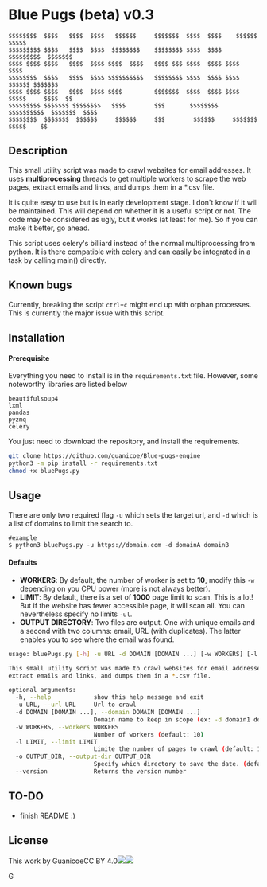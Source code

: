 # Blue Pugs (beta) v0.3

```
$$$$$$$$  $$$$   $$$$  $$$$   $$$$$$     $$$$$$$  $$$$  $$$$    $$$$$$    $$$$$
$$$$$$$$$ $$$$   $$$$  $$$$  $$$$$$$$    $$$$$$$$ $$$$  $$$$  $$$$$$$$$  $$$$$$$
$$$$ $$$$ $$$$   $$$$  $$$$ $$$$  $$$$   $$$$ $$$ $$$$  $$$$ $$$$       $$$$
$$$$$$$$  $$$$   $$$$  $$$$ $$$$$$$$$$   $$$$$$$$ $$$$  $$$$ $$$$ $$$$$$ $$$$$$$
$$$$ $$$$ $$$$   $$$$  $$$$ $$$$         $$$$$$$  $$$$  $$$$ $$$$  $$$$$     $$$$  $$
$$$$$$$$$ $$$$$$$ $$$$$$$$   $$$$        $$$       $$$$$$$$  $$$$$$$$$$  $$$$$$$  $$$$
$$$$$$$$  $$$$$$$  $$$$$$     $$$$$$     $$$        $$$$$$     $$$$$$$    $$$$$    $$
```

## Description

This small utility script was made to crawl websites for email addresses. It uses **multiprocessing** threads to get multiple workers to scrape the web pages, extract emails and links, and dumps them in a *.csv file.

It is quite easy to use but is in early development stage. I don't know if it will be maintained. This will depend on whether it is a useful script or not.  The code may be considered as ugly, but it works (at least for me). So if you can make it better, go ahead.

This script uses celery's billiard instead of the normal multiprocessing from python. It is there compatible with celery and can easily be integrated in a task by calling main() directly.

## Known bugs

Currently, breaking the script `ctrl+c` might end up with orphan processes. This is currently the major issue with this script.

## Installation

#### Prerequisite

Everything you need to install is in the `requirements.txt` file. However, some noteworthy libraries are listed below

```
beautifulsoup4
lxml
pandas
pyzmq
celery
```

You just need to download the repository, and install the requirements.

```sh
git clone https://github.com/guanicoe/Blue-pugs-engine
python3 -m pip install -r requirements.txt
chmod +x bluePugs.py
```

## Usage

There are only two required flag `-u` which sets the target url, and `-d` which is a list of domains to limit the search to.

```
#example
$ python3 bluePugs.py -u https://domain.com -d domainA domainB
```


#### Defaults

- **WORKERS**: By default, the number of worker is set to **10**, modify this `-w` depending on you CPU power (more is not always better).
- **LIMIT**: By default, there is a set of **1000** page limit to scan. This is a lot! But if the website has fewer accessible page, it will scan all. You can nevertheless specify no limits `-ul`.
- **OUTPUT DIRECTORY**: Two files are output. One with unique emails and a second with two columns: email, URL (with duplicates). The latter enables you to see where the email was found.




```sh
usage: bluePugs.py [-h] -u URL -d DOMAIN [DOMAIN ...] [-w WORKERS] [-l LIMIT] [-o OUTPUT_DIR] [--version]

This small utility script was made to crawl websites for email addresses. It uses multiprocessing threads to get multiple workers to scrape the web pages,
extract emails and links, and dumps them in a *.csv file.

optional arguments:
  -h, --help            show this help message and exit
  -u URL, --url URL     Url to crawl
  -d DOMAIN [DOMAIN ...], --domain DOMAIN [DOMAIN ...]
                        Domain name to keep in scope (ex: -d domain1 domain2). The first domain will be used as name for output.
  -w WORKERS, --workers WORKERS
                        Number of workers (default: 10)
  -l LIMIT, --limit LIMIT
                        Limite the number of pages to crawl (default: 1000)
  -o OUTPUT_DIR, --output-dir OUTPUT_DIR
                        Specify which directory to save the date. (default is URL)
  --version             Returns the version number

```

## TO-DO

- finish README :)



## License
This work by <span rel="cc:attributionName">Guanicoe</span>CC BY 4.0[![](https://search.creativecommons.org/static/img/cc_icon.svg)![](https://search.creativecommons.org/static/img/cc-by_icon.svg)](https://creativecommons.org/licenses/by/4.0)


G
